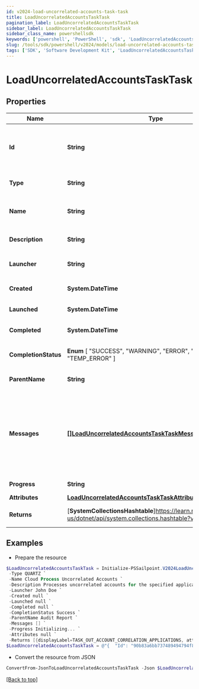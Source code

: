 ```yaml
---
id: v2024-load-uncorrelated-accounts-task-task
title: LoadUncorrelatedAccountsTaskTask
pagination_label: LoadUncorrelatedAccountsTaskTask
sidebar_label: LoadUncorrelatedAccountsTaskTask
sidebar_class_name: powershellsdk
keywords: ['powershell', 'PowerShell', 'sdk', 'LoadUncorrelatedAccountsTaskTask', 'V2024LoadUncorrelatedAccountsTaskTask'] 
slug: /tools/sdk/powershell/v2024/models/load-uncorrelated-accounts-task-task
tags: ['SDK', 'Software Development Kit', 'LoadUncorrelatedAccountsTaskTask', 'V2024LoadUncorrelatedAccountsTaskTask']
---
```



# LoadUncorrelatedAccountsTaskTask

## Properties

Name | Type | Description | Notes
------------ | ------------- | ------------- | -------------
**Id** | **String** | System-generated unique ID of the task this taskStatus represents | [optional] 
**Type** | **String** | Type of task this task represents | [optional] 
**Name** | **String** | The name of uncorrelated accounts process | [optional] 
**Description** | **String** | The description of the task | [optional] 
**Launcher** | **String** | The user who initiated the task | [optional] 
**Created** | **System.DateTime** | The Task creation date | [optional] 
**Launched** | **System.DateTime** | The task start date | [optional] 
**Completed** | **System.DateTime** | The task completion date | [optional] 
**CompletionStatus** |  **Enum** [  "SUCCESS",    "WARNING",    "ERROR",    "TERMINATED",    "TEMP_ERROR" ] | Task completion status. | [optional] 
**ParentName** | **String** | Name of the parent task if exists. | [optional] 
**Messages** | [**[]LoadUncorrelatedAccountsTaskTaskMessagesInner**](load-uncorrelated-accounts-task-task-messages-inner) | List of the messages dedicated to the report.  From task definition perspective here usually should be warnings or errors. | [optional] 
**Progress** | **String** | Current task state. | [optional] 
**Attributes** | [**LoadUncorrelatedAccountsTaskTaskAttributes**](load-uncorrelated-accounts-task-task-attributes) |  | [optional] 
**Returns** | [**SystemCollectionsHashtable**]https://learn.microsoft.com/en-us/dotnet/api/system.collections.hashtable?view=net-9.0 | Return values from the task | [optional] 

## Examples

- Prepare the resource
```powershell
$LoadUncorrelatedAccountsTaskTask = Initialize-PSSailpoint.V2024LoadUncorrelatedAccountsTaskTask  -Id 90b83a6bb737489494794f84cd3a51e6 `
 -Type QUARTZ `
 -Name Cloud Process Uncorrelated Accounts `
 -Description Processes uncorrelated accounts for the specified application. `
 -Launcher John Doe `
 -Created null `
 -Launched null `
 -Completed null `
 -CompletionStatus Success `
 -ParentName Audit Report `
 -Messages [] `
 -Progress Initializing... `
 -Attributes null `
 -Returns [{displayLabel=TASK_OUT_ACCOUNT_CORRELATION_APPLICATIONS, attributeName=applications}, {displayLabel=TASK_OUT_ACCOUNT_CORRELATION_TOTAL, attributeName=total}, {displayLabel=TASK_OUT_ACCOUNT_CORRELATION_IGNORED, attributeName=correlationFailures}, {displayLabel=TASK_OUT_ACCOUNT_CORRELATION_FAILURES, attributeName=ignored}, {displayLabel=TASK_OUT_UNCHANGED_ACCOUNTS, attributeName=optimized}, {displayLabel=TASK_OUT_ACCOUNT_CORRELATION__CREATED, attributeName=created}, {displayLabel=TASK_OUT_ACCOUNT_CORRELATION_UPDATED, attributeName=updated}, {displayLabel=TASK_OUT_ACCOUNT_CORRELATION_DELETED, attributeName=deleted}, {displayLabel=TASK_OUT_ACCOUNT_CORRELATION_MANAGER_CHANGES, attributeName=managerChanges}, {displayLabel=TASK_OUT_ACCOUNT_CORRELATION_BUSINESS_ROLE_CHANGES, attributeName=detectedRoleChanges}, {displayLabel=TASK_OUT_ACCOUNT_CORRELATION_EXCEPTION_CHANGES, attributeName=exceptionChanges}, {displayLabel=TASK_OUT_ACCOUNT_CORRELATION_POLICIES, attributeName=policies}, {displayLabel=TASK_OUT_ACCOUNT_CORRELATION_POLICY_VIOLATIONS, attributeName=policyViolations}, {displayLabel=TASK_OUT_ACCOUNT_CORRELATION_POLICY_NOTIFICATIONS, attributeName=policyNotifications}, {displayLabel=TASK_OUT_ACCOUNT_CORRELATION_SCORES_CHANGED, attributeName=scoresChanged}, {displayLabel=TASK_OUT_ACCOUNT_CORRELATION_SNAPSHOTS_CREATED, attributeName=snapshotsCreated}, {displayLabel=TASK_OUT_ACCOUNT_CORRELATION_SCOPES_CREATED, attributeName=scopesCreated}, {displayLabel=TASK_OUT_ACCOUNT_CORRELATION_SCOPES_CORRELATED, attributeName=scopesCorrelated}, {displayLabel=TASK_OUT_ACCOUNT_CORRELATION_SCOPES_SELECTED, attributeName=scopesSelected}, {displayLabel=TASK_OUT_ACCOUNT_CORRELATION_SCOPES_DORMANT, attributeName=scopesDormant}, {displayLabel=TASK_OUT_ACCOUNT_CORRELATION_UNSCOPED_IDENTITIES, attributeName=unscopedIdentities}, {displayLabel=TASK_OUT_ACCOUNT_CORRELATION_CERTIFICATIONS_CREATED, attributeName=certificationsCreated}, {displayLabel=TASK_OUT_ACCOUNT_CORRELATION_CERTIFICATIONS_DELETED, attributeName=certificationsDeleted}, {displayLabel=TASK_OUT_ACCOUNT_CORRELATION_APPLICATIONS_GENERATED, attributeName=applicationsGenerated}, {displayLabel=TASK_OUT_ACCOUNT_CORRELATION_MANAGED_ATTRIBUTES_PROMOTED, attributeName=managedAttributesCreated}, {displayLabel=TASK_OUT_ACCOUNT_CORRELATION_MANAGED_ATTRIBUTES_PROMOTED_BY_APP, attributeName=managedAttributesCreatedByApplication}, {displayLabel=TASK_OUT_ACCOUNT_CORRELATION_IDENTITYENTITLEMENTS_CREATED, attributeName=identityEntitlementsCreated}, {displayLabel=TASK_OUT_ACCOUNT_CORRELATION_GROUPS_CREATED, attributeName=groupsCreated}]
$LoadUncorrelatedAccountsTaskTask = @"{  "Id": "90b83a6bb737489494794f84cd3a51e6", "Type": "QUARTZ", "Name": "Cloud Process Uncorrelated Accounts", "Description": "Processes uncorrelated accounts for the specified application.", "Launcher": "John Doe", "Created": null, "Launched": null, "Completed": null, "CompletionStatus": "Success", "ParentName": "Audit Report", "Messages": [], "Progress": "Initializing...", "Attributes": null, "Returns": [{"displayLabel": "TASK_OUT_ACCOUNT_CORRELATION_APPLICATIONS", "attributeName": "applications}"}, {"displayLabel": "TASK_OUT_ACCOUNT_CORRELATION_TOTAL", "attributeName": "total}"}, {"displayLabel": "TASK_OUT_ACCOUNT_CORRELATION_IGNORED", "attributeName": "correlationFailures}"}, {"displayLabel": "TASK_OUT_ACCOUNT_CORRELATION_FAILURES", "attributeName": "ignored}"}, {"displayLabel": "TASK_OUT_UNCHANGED_ACCOUNTS", "attributeName": "optimized}"}, {"displayLabel": "TASK_OUT_ACCOUNT_CORRELATION__CREATED", "attributeName": "created}"}, {"displayLabel": "TASK_OUT_ACCOUNT_CORRELATION_UPDATED", "attributeName": "updated}"}, {"displayLabel": "TASK_OUT_ACCOUNT_CORRELATION_DELETED", "attributeName": "deleted}"}, {"displayLabel": "TASK_OUT_ACCOUNT_CORRELATION_MANAGER_CHANGES", "attributeName": "managerChanges}"}, {"displayLabel": "TASK_OUT_ACCOUNT_CORRELATION_BUSINESS_ROLE_CHANGES", "attributeName": "detectedRoleChanges}"}, {"displayLabel": "TASK_OUT_ACCOUNT_CORRELATION_EXCEPTION_CHANGES", "attributeName": "exceptionChanges}"}, {"displayLabel": "TASK_OUT_ACCOUNT_CORRELATION_POLICIES", "attributeName": "policies}"}, {"displayLabel": "TASK_OUT_ACCOUNT_CORRELATION_POLICY_VIOLATIONS", "attributeName": "policyViolations}"}, {"displayLabel": "TASK_OUT_ACCOUNT_CORRELATION_POLICY_NOTIFICATIONS", "attributeName": "policyNotifications}"}, {"displayLabel": "TASK_OUT_ACCOUNT_CORRELATION_SCORES_CHANGED", "attributeName": "scoresChanged}"}, {"displayLabel": "TASK_OUT_ACCOUNT_CORRELATION_SNAPSHOTS_CREATED", "attributeName": "snapshotsCreated}"}, {"displayLabel": "TASK_OUT_ACCOUNT_CORRELATION_SCOPES_CREATED", "attributeName": "scopesCreated}"}, {"displayLabel": "TASK_OUT_ACCOUNT_CORRELATION_SCOPES_CORRELATED", "attributeName": "scopesCorrelated}"}, {"displayLabel": "TASK_OUT_ACCOUNT_CORRELATION_SCOPES_SELECTED", "attributeName": "scopesSelected}"}, {"displayLabel": "TASK_OUT_ACCOUNT_CORRELATION_SCOPES_DORMANT", "attributeName": "scopesDormant}"}, {"displayLabel": "TASK_OUT_ACCOUNT_CORRELATION_UNSCOPED_IDENTITIES", "attributeName": "unscopedIdentities}"}, {"displayLabel": "TASK_OUT_ACCOUNT_CORRELATION_CERTIFICATIONS_CREATED", "attributeName": "certificationsCreated}"}, {"displayLabel": "TASK_OUT_ACCOUNT_CORRELATION_CERTIFICATIONS_DELETED", "attributeName": "certificationsDeleted}"}, {"displayLabel": "TASK_OUT_ACCOUNT_CORRELATION_APPLICATIONS_GENERATED", "attributeName": "applicationsGenerated}"}, {"displayLabel": "TASK_OUT_ACCOUNT_CORRELATION_MANAGED_ATTRIBUTES_PROMOTED", "attributeName": "managedAttributesCreated}"}, {"displayLabel": "TASK_OUT_ACCOUNT_CORRELATION_MANAGED_ATTRIBUTES_PROMOTED_BY_APP", "attributeName": "managedAttributesCreatedByApplication}"}, {"displayLabel": "TASK_OUT_ACCOUNT_CORRELATION_IDENTITYENTITLEMENTS_CREATED", "attributeName": "identityEntitlementsCreated}"}, {"displayLabel": "TASK_OUT_ACCOUNT_CORRELATION_GROUPS_CREATED", "attributeName": "groupsCreated}]" }]}"@
```

- Convert the resource from JSON
```powershell
ConvertFrom-JsonToLoadUncorrelatedAccountsTaskTask -Json $LoadUncorrelatedAccountsTaskTask
```


[[Back to top]](#) 

